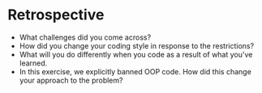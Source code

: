 # Retrospective

* What challenges did you come across?
* How did you change your coding style in response to the restrictions?
* What will you do differently when you code as a result of what you've learned.
* In this exercise, we explicitly banned OOP code. How did this change your approach to the problem? 
